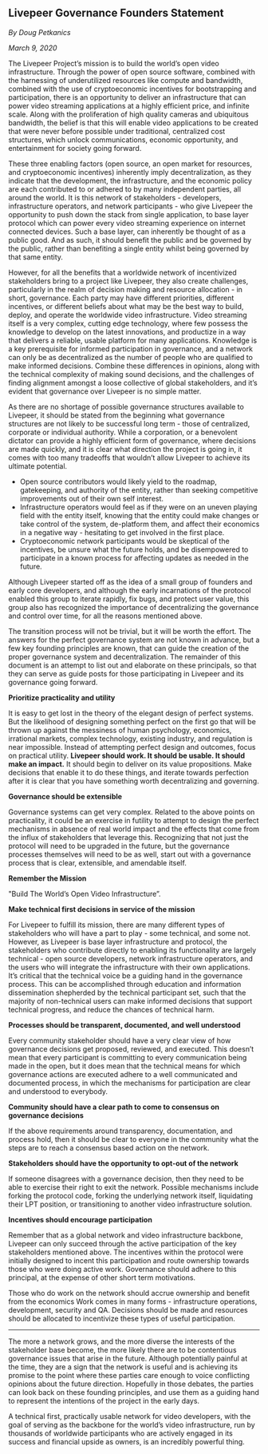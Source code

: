 ## Livepeer Governance Founders Statement

*By Doug Petkanics*

*March 9, 2020*

The Livepeer Project’s mission is to build the world’s open video infrastructure. Through the power of open source software, combined with the harnessing of underutilized resources like compute and bandwidth, combined with the use of cryptoeconomic incentives for bootstrapping and participation, there is an opportunity to deliver an infrastructure that can power video streaming applications at a highly efficient price, and infinite scale. Along with the proliferation of high quality cameras and ubiquitous bandwidth, the belief is that this will enable video applications to be created that were never before possible under traditional, centralized cost structures, which unlock communications, economic opportunity, and entertainment for society going forward.

These three enabling factors (open source, an open market for resources, and cryptoeconomic incentives) inherently imply decentralization, as they indicate that the development, the infrastructure, and the economic policy are each contributed to or adhered to by many independent parties, all around the world. It is this network of stakeholders - developers, infrastructure operators, and network participants - who give Livepeer the opportunity to push down the stack from single application, to base layer protocol which can power every video streaming experience on internet connected devices. Such a base layer, can inherently be thought of as a public good. And as such, it should benefit the public and be governed by the public, rather than benefiting a single entity whilst being governed by that same entity.

However, for all the benefits that a worldwide network of incentivized stakeholders bring to a project like Livepeer, they also create challenges, particularly in the realm of decision making and resource allocation - in short, governance. Each party may have different priorities, different incentives, or different beliefs about what may be the best way to build, deploy, and operate the worldwide video infrastructure.  Video streaming itself is a very complex, cutting edge technology, where few possess the knowledge to develop on the latest innovations, and productize in a way that delivers a reliable, usable platform for many applications. Knowledge is a key prerequisite for informed participation in governance, and a network can only be as decentralized as the number of people who are qualified to make informed decisions. Combine these differences in opinions, along with the technical complexity of making sound decisions, and the challenges of finding alignment amongst a loose collective of global stakeholders, and it’s evident that governance over Livepeer is no simple matter.

As there are no shortage of possible governance structures available to Livepeer, it should be stated from the beginning what governance structures are not likely to be successful long term - those of centralized, corporate or individual authority. While a corporation, or a benevolent dictator can provide a highly efficient form of governance, where decisions are made quickly, and it is clear what direction the project is going in, it comes with too many tradeoffs that wouldn’t allow Livepeer to achieve its ultimate potential. 

* Open source contributors would likely yield to the roadmap, gatekeeping, and authority of the entity, rather than seeking competitive improvements out of their own self interest.
* Infrastructure operators would feel as if they were on an uneven playing field with the entity itself, knowing that the entity could make changes or take control of the system, de-platform them, and affect their economics in a negative way - hesitating to get involved in the first place.
* Cryptoeconomic network participants would be skeptical of the incentives, be unsure what the future holds, and be disempowered to participate in a known process for affecting updates as needed in the future.

Although Livepeer started off as the idea of a small group of founders and early core developers, and although the early incarnations of the protocol enabled this group to iterate rapidly, fix bugs, and protect user value, this group also has recognized the importance of decentralizing the governance and control over time, for all the reasons mentioned above. 

The transition process will not be trivial, but it will be worth the effort. The answers for the perfect governance system are not known in advance, but a few key founding principles are known, that can guide the creation of the proper governance system and decentralization. The remainder of this document is an attempt to list out and elaborate on these principals, so that they can serve as guide posts for those participating in Livepeer and its governance going forward.

**Prioritize practicality and utility**

It is easy to get lost in the theory of the elegant design of perfect systems. But the likelihood of designing something perfect on the first go that will be thrown up against the messiness of human psychology, economics, irrational markets, complex technology, existing industry, and regulation is near impossible. Instead of attempting perfect design and outcomes, focus on practical utility. **Livepeer should work. It should be usable. It should make an impact.** It should begin to deliver on its value propositions. Make decisions that enable it to do these things, and iterate towards perfection after it is clear that you have something worth decentralizing and governing.

**Governance should be extensible**

Governance systems can get very complex. Related to the above points on practicality, it could be an exercise in futility to attempt to design the perfect mechanisms in absence of real world impact and the effects that come from the influx of stakeholders that leverage this. Recognizing that not just the protocol will need to be upgraded in the future, but the governance processes themselves will need to be as well, start out with a governance process that is clear, extensible, and amendable itself.


**Remember the Mission**

"Build The World’s Open Video Infrastructure”. 

**Make technical first decisions in service of the mission**

For Livepeer to fulfill its mission, there are many different types of stakeholders who will have a part to play - some technical, and some not. However, as Livepeer is base layer infrastructure and protocol, the stakeholders who contribute directly to enabling its functionality are largely technical - open source developers, network infrastructure operators, and the users who will integrate the infrastructure with their own applications. It’s critical that the technical voice be a guiding hand in the governance process. This can be accomplished through education and information dissemination shepherded by the technical participant set, such that the majority of non-technical users can make informed decisions that support technical progress, and reduce the chances of technical harm.

**Processes should be transparent, documented, and well understood**

Every community stakeholder should have a very clear view of how governance decisions get proposed, reviewed, and executed. This doesn’t mean that every participant is committing to every communication being made in the open, but it does mean that the technical means for which governance actions are executed adhere to a well communicated and documented process, in which the mechanisms for participation are clear and understood to everybody.

**Community should have a clear path to come to consensus on governance decisions**

If the above requirements around transparency, documentation, and process hold, then it should be clear to everyone in the community what the steps are to reach a consensus based action on the network.

**Stakeholders should have the opportunity to opt-out of the network**

If someone disagrees with a governance decision, then they need to be able to exercise their right to exit the network. Possible mechanisms include forking the protocol code, forking the underlying network itself, liquidating their LPT position, or transitioning to another video infrastructure solution. 

**Incentives should encourage participation**

Remember that as a global network and video infrastructure backbone, Livepeer can only succeed through the active participation of the key stakeholders mentioned above. The incentives within the protocol were initially designed to incent this participation and route ownership towards those who were doing active work. Governance should adhere to this principal, at the expense of other short term motivations.


Those who do work on the network should accrue ownership and benefit from the economics
Work comes in many forms - infrastructure operations, development, security and QA. Decisions should be made and resources should be allocated to incentivize these types of useful participation. 

----

The more a network grows, and the more diverse the interests of the stakeholder base become, the more likely there are to be contentious governance issues that arise in the future. Although potentially painful at the time, they are a sign that the network is useful and is achieving its promise to the point where these parties care enough to voice conflicting opinions about the future direction. Hopefully in those debates, the parties can look back on these founding principles, and use them as a guiding hand to represent the intentions of the project in the early days. 

A technical first, practically usable network for video developers, with the goal of serving as the backbone for the world’s video infrastructure, run by thousands of worldwide participants who are actively engaged in its success and financial upside as owners, is an incredibly powerful thing.
